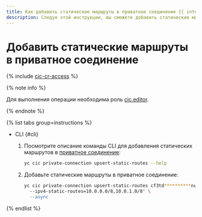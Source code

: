 ```yaml
---
title: Как добавить статические маршруты в приватное соединение {{ interconnect-name }}
description: Следуя этой инструкции, вы сможете добавить статические маршруты в приватное соединение {{ interconnect-name }}.
---
```


# Добавить статические маршруты в приватное соединение

{% include [cic-cr-access](../../_includes/interconnect/cic-cr-access.md) %}

{% note info %}

Для выполнения операции необходима роль [cic.editor](../security/index.md#cic-editor).

{% endnote %}

{% list tabs group=instructions %}

- CLI {#cli}

  1. Посмотрите описание команды CLI для добавления статических маршрутов в [приватное соединение](../concepts/priv-con.md):

      ```bash
      yc cic private-connection upsert-static-routes --help
      ```

  1. Добавьте статические маршруты в приватное соединение:

      ```bash
      yc cic private-connection upsert-static-routes cf3td**********nufvr \ 
        --ipv4-static-routes=10.0.0.0/8,10.0.1.0/8" \
        --async
      ```

{% endlist %}

